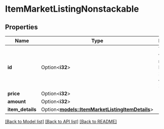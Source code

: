# ItemMarketListingNonstackable

## Properties

Name | Type | Description | Notes
------------ | ------------- | ------------- | -------------
**id** | Option<**i32**> | This field will be removed on Monday, 20th January 2025. | [optional]
**price** | Option<**i32**> |  | [optional]
**amount** | Option<**i32**> |  | [optional]
**item_details** | Option<[**models::ItemMarketListingItemDetails**](ItemMarketListingItemDetails.md)> |  | [optional]

[[Back to Model list]](../README.md#documentation-for-models) [[Back to API list]](../README.md#documentation-for-api-endpoints) [[Back to README]](../README.md)


